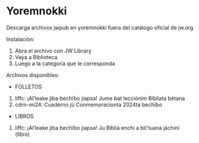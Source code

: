 # Yoremnokki
Descarga archivos jwpub en yoremnokki fuera del catálogo oficial de jw.org

Instalación:

1. Abra el archivo con JW Library
2. Vaya a Biblioteca
3. Luego a la categoría que le corresponda

Archivos disponibles:
* FOLLETOS
1. liffc: ¡Al’leake jiba bechïbo jiapsa! Jume bat lecciónim Bíbliata bétana
2. cdrn-mi24: Cuadérno jü Conmemoracionta 2024ta bechïbo

* LIBROS
1. liffc: ¡Al’leake jiba bechïbo jiapsa! Ju Biblia enchi a bit’tuana jáchini (libro)
